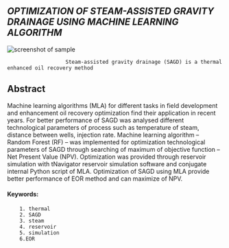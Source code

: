 ##            ***OPTIMIZATION OF STEAM-ASSISTED GRAVITY DRAINAGE USING MACHINE LEARNING ALGORITHM***
![screenshot of sample](https://apschool.ru/wp-content/uploads/2016/06/2010-11-depth-conversion-fig03-1024x752.jpg)

                       Steam-assisted gravity drainage (SAGD) is a thermal enhanced oil recovery method

## Abstract 
Machine learning algorithms (MLA) for different tasks in field development and enhancement oil recovery optimization find their application in recent years. For better performance of SAGD was analysed different technological parameters of process such as temperature of steam, distance between wells, injection rate. Machine learning algorithm – Random Forest (RF) – was implemented for optimization technological parameters of SAGD through searching of maximum of objective function – Net Present Value (NPV). Optimization was provided through reservoir simulation with tNavigator reservoir simulation software and conjugate internal
Python script of MLA. Optimization of SAGD using MLA provide better performance of EOR method and can maximize of NPV.

#### Keywords: 
        1. thermal 
        2. SAGD 
        3. steam 
        4. reservoir 
        5. simulation 
        6.EOR
